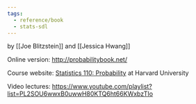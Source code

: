 ```yaml
---
tags:
  - reference/book
  - stats-sdl
---
```

by [[Joe Blitzstein]] and [[Jessica Hwang]]

Online version: http://probabilitybook.net/

Course website: [Statistics 110: Probability](https://projects.iq.harvard.edu/stat110/home) at Harvard University

Video lectures: https://www.youtube.com/playlist?list=PL2SOU6wwxB0uwwH80KTQ6ht66KWxbzTIo